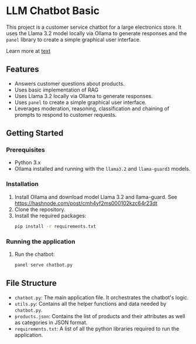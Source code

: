 # LLM Chatbot Basic

This project is a customer service chatbot for a large electronics store. It uses the Llama 3.2 model locally via Ollama to generate responses and the `panel` library to create a simple graphical user interface.

Learn more at [text](https://blogs-amoydutta.hashnode.dev/building-a-basic-product-inquiry-chatbot-with-an-llm-part-1-understanding-user-intent)

## Features

*   Answers customer questions about products.
*   Uses basic implementation of RAG
*   Uses Llama 3.2 locally via Ollama to generate responses.
*   Uses `panel` to create a simple graphical user interface.
*   Leverages moderation, reasoning, classification and chaining of prompts to respond to customer requests.

## Getting Started

### Prerequisites

*   Python 3.x
*   Ollama installed and running with the `llama3.2` and `llama-guard3` models.

### Installation

1.  Install Ollama and download model Llama 3.2 and llama-guard. See https://hashnode.com/post/cmh4yf2ms000102kzc64r23dt
2.  Clone the repository.
3.  Install the required packages:
    ```bash
    pip install -r requirements.txt
    ```

### Running the application

1.  Run the chatbot:
    ```bash
    panel serve chatbot.py
    ```

## File Structure

*   `chatbot.py`: The main application file. It orchestrates the chatbot's logic.
*   `utils.py`: Contains all the helper functions and data needed by `chatbot.py`.
*   `products.json`: Contains the list of products and their attributes as well as categories in JSON format.
*   `requirements.txt`: A list of all the python libraries required to run the application.
